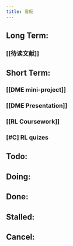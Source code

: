 ```yaml
---
title: 看板
---
```


## Long Term:
### [[待读文献]]
## Short Term:
### [[DME mini-project]]
### [[DME Presentation]]
### [[RL Coursework]]
### [#C] RL quizes
###
## Todo:
###
## Doing:
## Done:
## Stalled:
## Cancel: